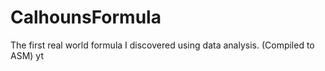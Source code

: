 # CalhounsFormula
The first real world formula I discovered using data analysis. (Compiled to ASM)
yt
